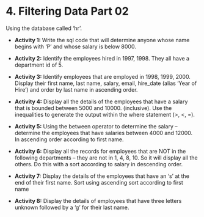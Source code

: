 # 4. Filtering Data Part 02 ### 
Using the database called ‘hr’.

* **Activity 1:** Write the sql code that will determine anyone whose name begins with ‘P’ and whose salary is below 8000.

* **Activity 2:** Identify the employees hired in 1997, 1998. They all have a department id of 5.

* **Activity 3:** Identify employees that are employed in 1998, 1999, 2000. Display their first name, last name, salary, email, hire_date (alias ‘Year of Hire’) and order by last name in ascending order.

* **Activity 4:** Display all the details of the employees that have a salary that is bounded between 5000 and 10000. (inclusive). Use the inequalities to generate the output within the where statement (>, <, =).

* **Activity 5:** Using the between operator to determine the salary – determine the employees that have salaries between 4000 and 12000. In ascending order according to first name.

* **Activity 6:** Display all the records for employees that are NOT in the following departments – they are not in 1, 4, 8, 10. So it will display all the others. Do this with a sort according to salary in descending order.

* **Activity 7:** Display the details of the employees that have an ‘s’ at the end of their first name. Sort using ascending sort according to first name

* **Activity 8:** Display the details of employees that have three letters unknown followed by a ‘g’  for their last name.

